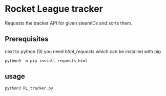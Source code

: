 # Rocket League tracker 
Requests the tracker API for given steamIDs and sorts them.

## Prerequisites
next to python (3) you need _html_requests_ which can be installed with pip
    
    python3 -m pip install requests_html

## usage
    python3 RL_tracker.py

